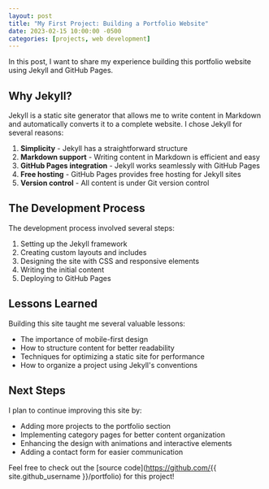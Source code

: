 ```yaml
---
layout: post
title: "My First Project: Building a Portfolio Website"
date: 2023-02-15 10:00:00 -0500
categories: [projects, web development]
---
```


In this post, I want to share my experience building this portfolio website using Jekyll and GitHub Pages.

## Why Jekyll?

Jekyll is a static site generator that allows me to write content in Markdown and automatically converts it to a complete website. I chose Jekyll for several reasons:

1. **Simplicity** - Jekyll has a straightforward structure
2. **Markdown support** - Writing content in Markdown is efficient and easy
3. **GitHub Pages integration** - Jekyll works seamlessly with GitHub Pages
4. **Free hosting** - GitHub Pages provides free hosting for Jekyll sites
5. **Version control** - All content is under Git version control

## The Development Process

The development process involved several steps:

1. Setting up the Jekyll framework
2. Creating custom layouts and includes
3. Designing the site with CSS and responsive elements
4. Writing the initial content
5. Deploying to GitHub Pages

## Lessons Learned

Building this site taught me several valuable lessons:

- The importance of mobile-first design
- How to structure content for better readability
- Techniques for optimizing a static site for performance
- How to organize a project using Jekyll's conventions

## Next Steps

I plan to continue improving this site by:

- Adding more projects to the portfolio section
- Implementing category pages for better content organization
- Enhancing the design with animations and interactive elements
- Adding a contact form for easier communication

Feel free to check out the [source code](https://github.com/{{ site.github_username }}/portfolio) for this project! 